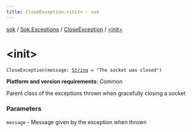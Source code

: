 ```yaml
---
title: CloseException.<init> - sok
---
```


[sok](../../index.html) / [Sok.Exceptions](../index.html) / [CloseException](index.html) / [&lt;init&gt;](./-init-.html)

# &lt;init&gt;

`CloseException(message: `[`String`](https://kotlinlang.org/api/latest/jvm/stdlib/kotlin/-string/index.html)` = "The socket was closed")`

**Platform and version requirements:** Common

Parent class of the exceptions thrown when gracefully closing a socket

### Parameters

`message` - Message given by the exception when thrown